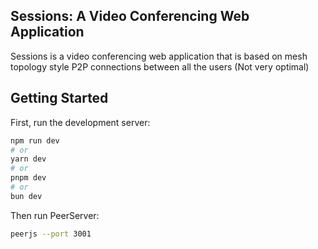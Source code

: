 ## Sessions: A Video Conferencing Web Application
Sessions is a video conferencing web application that is based on mesh topology style P2P connections between all the users (Not very optimal)

## Getting Started

First, run the development server:

```bash
npm run dev
# or
yarn dev
# or
pnpm dev
# or
bun dev
```

Then run PeerServer:

```bash
peerjs --port 3001
```

